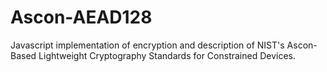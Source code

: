 # Ascon-AEAD128
Javascript implementation of encryption and description of NIST's Ascon-Based Lightweight Cryptography Standards for Constrained Devices.
